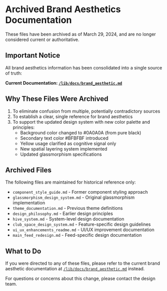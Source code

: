 # Archived Brand Aesthetics Documentation

These files have been archived as of March 29, 2024, and are no longer considered current or authoritative.

## Important Notice

All brand aesthetics information has been consolidated into a single source of truth:

**Current Documentation: [`/lib/docs/brand_aesthetic.md`](../../brand_aesthetic.md)**

## Why These Files Were Archived

1. To eliminate confusion from multiple, potentially contradictory sources
2. To establish a clear, single reference for brand aesthetics
3. To support the updated design system with new color palette and principles:
   - Background color changed to #0A0A0A (from pure black)
   - Secondary text color #BFBFBF introduced
   - Yellow usage clarified as cognitive signal only
   - New spatial layering system implemented
   - Updated glassmorphism specifications

## Archived Files

The following files are maintained for historical reference only:

- `component_style_guide.md` - Former component styling approach
- `glassmorphism_design_system.md` - Original glassmorphism implementation
- `theme_documentation.md` - Previous theme definitions
- `design_philosophy.md` - Earlier design principles
- `hive_system.md` - System-level design documentation
- `club_space_design_system.md` - Feature-specific design guidelines
- `ui_ux_enhancements_readme.md` - UI/UX improvement documentation
- `main_feed_redesign.md` - Feed-specific design documentation

## What to Do

If you were directed to any of these files, please refer to the current brand aesthetic documentation at [`/lib/docs/brand_aesthetic.md`](../../brand_aesthetic.md) instead.

For questions or concerns about this change, please contact the design team. 